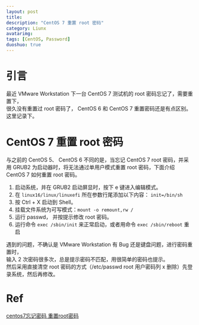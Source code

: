 ```yaml
---
layout: post
title: 
description: "CentOS 7 重置 root 密码"
category: Liunx
avatarimg:
tags: [CentOS, Password]
duoshuo: true
---
```


# 引言
最近 VMware Workstation 下一台 CentOS 7 测试机的 root 密码忘记了，需要重置下，  
很久没有重置过 root 密码了， CentOS 6 和 CentOS 7 重置密码还是有点区别。这里记录下。  

# CentOS 7 重置 root 密码

与之前的 CentOS 5、 CentOS 6 不同的是，当忘记 CentOS 7 root 密码，并采用 GRUB2 为启动器时，将无法通过单用户模式重置 root 密码，下面介绍 CentOS 7 如何重置 root 密码。  

1. 启动系统，并在 GRUB2 启动屏显时，按下 e 键进入编辑模式。
2. 在 `linux16/linux/linuxefi` 所在参数行尾添加以下内容： `init=/bin/sh`  
3. 按 Ctrl + X 启动到 Shell。
4. 挂载文件系统为可写模式：`mount -o remount,rw /`
5. 运行 passwd， 并按提示修改 root 密码。
6. 运行命令 `exec /sbin/init` 来正常启动，或者用命令 `exec /sbin/reboot` 重启

>
遇到的问题，不确认是 VMware Workstation 有 Bug 还是键盘问题，进行密码重置时，  
输入 2 次密码很多次，总是提示密码不匹配，用很简单的密码也提示。  
然后采用直接清空 root 密码的方式（/etc/passwd root 用户密码列 x 删除）先登录系统，然后再修改。


# Ref
[centos7忘记密码 重置root密码](http://www.centoscn.com/CentOS/config/2014/0829/3595.html)  
 	
    
